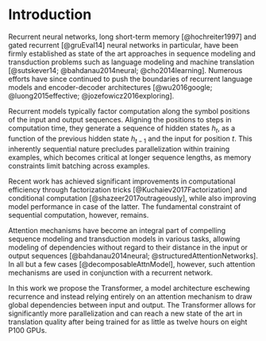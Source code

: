 # Introduction

Recurrent neural networks, long short-term memory [@hochreiter1997] and gated recurrent [@gruEval14] neural networks in particular, have been firmly established as state of the art approaches in sequence modeling and transduction problems such as language modeling and machine translation [@sutskever14; @bahdanau2014neural; @cho2014learning]. Numerous efforts have since continued to push the boundaries of recurrent language models and encoder-decoder architectures [@wu2016google; @luong2015effective; @jozefowicz2016exploring].

Recurrent models typically factor computation along the symbol positions of the input and output sequences. Aligning the positions to steps in computation time, they generate a sequence of hidden states $h_t$, as a function of the previous hidden state $h_{t-1}$ and the input for position $t$. This inherently sequential nature precludes parallelization within training examples, which becomes critical at longer sequence lengths, as memory constraints limit batching across examples.

Recent work has achieved significant improvements in computational efficiency through factorization tricks [@Kuchaiev2017Factorization] and conditional computation [@shazeer2017outrageously], while also improving model performance in case of the latter. The fundamental constraint of sequential computation, however, remains.

Attention mechanisms have become an integral part of compelling sequence modeling and transduction models in various tasks, allowing modeling of dependencies without regard to their distance in the input or output sequences [@bahdanau2014neural; @structuredAttentionNetworks]. In all but a few cases [@decomposableAttnModel], however, such attention mechanisms are used in conjunction with a recurrent network.

In this work we propose the Transformer, a model architecture eschewing recurrence and instead relying entirely on an attention mechanism to draw global dependencies between input and output. The Transformer allows for significantly more parallelization and can reach a new state of the art in translation quality after being trained for as little as twelve hours on eight P100 GPUs.


